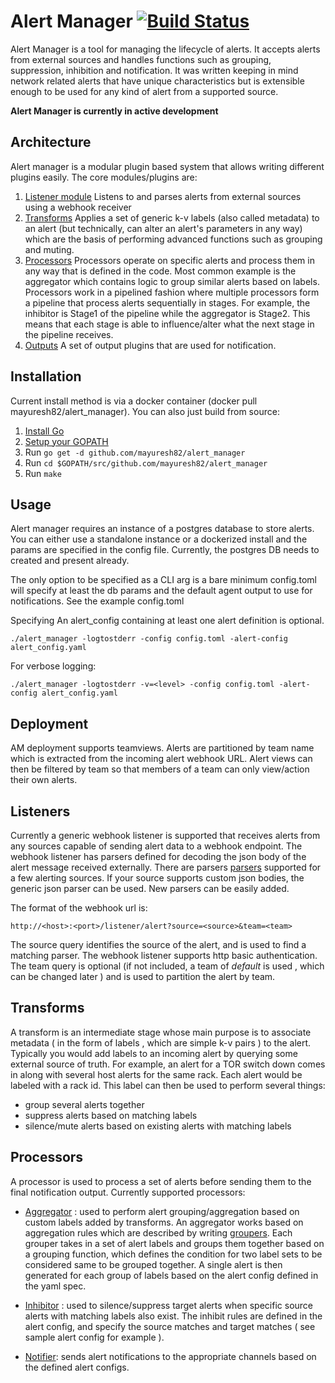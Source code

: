 # Alert Manager [![Build Status](https://travis-ci.com/mayuresh82/alert_manager.svg?branch=dev)](https://travis-ci.com/mayuresh82/alert_manager)

Alert Manager is a tool for managing the lifecycle of alerts. It accepts alerts from external sources and handles functions such as grouping, suppression, inhibition and notification. It was written keeping in mind network related alerts that have unique characteristics but is extensible enough to be used for any kind of alert from a supported source.

**Alert Manager is currently in active development**

## Architecture

Alert manager is a modular plugin based system that allows writing different plugins easily. The core modules/plugins are:

1. [Listener module](#listeners) Listens to and parses alerts from external sources using a webhook receiver
2. [Transforms](#transforms) Applies a set of generic k-v labels (also called metadata) to an alert (but technically, can alter an alert's parameters in any way) which are the basis of performing advanced functions such as grouping and muting.
3. [Processors](#processors) Processors operate on specific alerts and process them in any way that is defined in the code. Most common example is the aggregator which contains logic to group similar alerts based on labels. Processors work in a pipelined fashion where multiple processors form a pipeline that process alerts sequentially in stages. For example, the inhibitor is Stage1 of the pipeline while the aggregator is Stage2. This means that each stage is able to influence/alter what the next stage in the pipeline receives.
4. [Outputs](#outputs) A set of output plugins that are used for notification.

## Installation

Current install method is via a docker container (docker pull mayuresh82/alert_manager). You can also just build from source:

1. [Install Go](https://golang.org/doc/install)
2. [Setup your GOPATH](https://golang.org/doc/code.html#GOPATH)
3. Run `go get -d github.com/mayuresh82/alert_manager`
4. Run `cd $GOPATH/src/github.com/mayuresh82/alert_manager`
5. Run `make`

## Usage

Alert manager requires an instance of a postgres database to store alerts. You can either use a standalone instance or a dockerized install and the params are specified in the config file.
Currently, the postgres DB needs to created and present already.

The only option to be specified as a CLI arg is a  bare minimum config.toml will specify at least the db params and the default agent output to use for notifications. See the example config.toml

Specifying An alert_config containing at least one alert definition is optional.

```
./alert_manager -logtostderr -config config.toml -alert-config alert_config.yaml
```

For verbose logging:
```
./alert_manager -logtostderr -v=<level> -config config.toml -alert-config alert_config.yaml
```

## Deployment
AM deployment supports teamviews. Alerts are partitioned by team name which is extracted from the incoming alert webhook URL. Alert views can then be filtered by team so that members of a team can only view/action their own alerts.

## Listeners
Currently a generic webhook listener is supported that receives alerts from any sources capable of sending alert data to a webhook endpoint. The webhook listener has parsers defined for decoding the json body of the alert message received externally. There are parsers [parsers](./listener/parsers) supported for a few alerting sources. If your source supports custom json bodies, the generic json parser can be used. New parsers can be easily added.

The format of the webhook url is:
```
http://<host>:<port>/listener/alert?source=<source>&team=<team>
```
The source query identifies the source of the alert, and is used to find a matching parser. The webhook listener supports http basic authentication. The team query is optional (if not included, a team of *default* is used , which can be changed later ) and is used to partition the alert by team.


## Transforms
A transform is an intermediate stage whose main purpose is to associate metadata ( in the form of labels , which are simple k-v pairs ) to the alert. Typically you would add labels to an incoming alert by querying some external source of truth. For example, an alert for a TOR switch down comes in along with several host alerts for the same rack. Each alert would be labeled with a rack id. This label can then be used to perform several things:
- group several alerts together
- suppress alerts based on matching labels
- silence/mute alerts based on existing alerts with matching labels

## Processors
A processor is used to process a set of alerts before sending them to the final notification output. Currently supported processors:
- [Aggregator](./plugins/processors/aggregator) : used to perform alert grouping/aggregation based on custom labels added by transforms. 
An aggregator works based on aggregation rules which are described by writing [groupers](./plugins/processors/aggregator/groupers). Each grouper takes in a set of alert labels and groups them together based on a grouping function, which defines the condition for two label sets to be considered same to be grouped together. A single alert is then generated for each group of labels based on the alert config defined in the yaml spec.

- [Inhibitor](./plugins/processors/inhibitor) : used to silence/suppress target alerts when specific source alerts with matching labels also exist. The inhibit rules are defined in the alert config, and specify the source matches and target matches ( see sample alert config for example ).

- [Notifier](./plugins/processors/notifier): sends alert notifications to the appropriate channels based on the defined alert configs.
